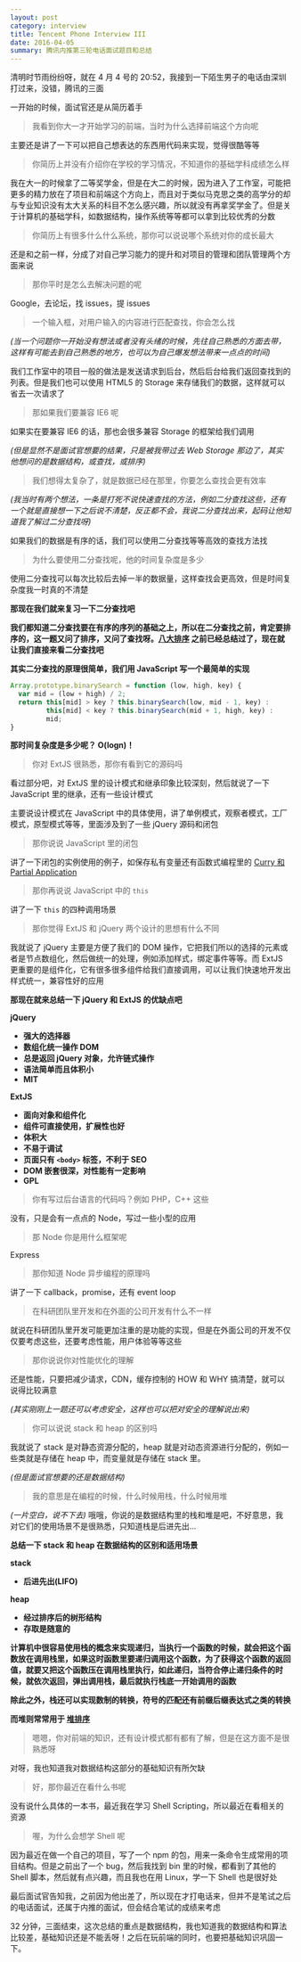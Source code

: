 ```yaml
---
layout: post
category: interview
title: Tencent Phone Interview III
date: 2016-04-05
summary: 腾讯内推第三轮电话面试题目和总结
---
```


清明时节雨纷纷呀，就在 4 月 4 号的 20:52，我接到一下陌生男子的电话由深圳打过来，没错，腾讯的三面

一开始的时候，面试官还是从简历着手

> 我看到你大一才开始学习的前端，当时为什么选择前端这个方向呢

主要还是讲了一下可以把自己想表达的东西用代码来实现，觉得很酷等等

> 你简历上并没有介绍你在学校的学习情况，不知道你的基础学科成绩怎么样

我在大一的时候拿了二等奖学金，但是在大二的时候，因为进入了工作室，可能把更多的精力放在了项目和前端这个方向上，而且对于类似马克思之类的高学分的却与专业知识没有太大关系的科目不怎么感兴趣，所以就没有再拿奖学金了。但是关于计算机的基础学科，如数据结构，操作系统等等都可以拿到比较优秀的分数

> 你简历上有很多什么什么系统，那你可以说说哪个系统对你的成长最大

还是和之前一样，分成了对自己学习能力的提升和对项目的管理和团队管理两个方面来说

> 那你平时是怎么去解决问题的呢

Google，去论坛，找 issues，提 issues

> 一个输入框，对用户输入的内容进行匹配查找，你会怎么找

*(当一个问题你一开始没有想法或者没有头绪的时候，先往自己熟悉的方面去带，这样有可能去到自己熟悉的地方，也可以为自己爆发想法带来一点点的时间)*

我们工作室中的项目一般的做法是发送请求到后台，然后后台给我们返回查找到的列表。但是我们也可以使用 HTML5 的 Storage 来存储我们的数据，这样就可以省去一次请求了

> 那如果我们要兼容 IE6 呢

如果实在要兼容 IE6 的话，那也会很多兼容 Storage 的框架给我们调用

*(但是显然不是面试官想要的结果，只是被我带过去 Web Storage 那边了，其实他想问的是数据结构，或查找，或排序)*

> 我们想得太复杂了，就是数据已经在那里，你要怎么查找会更有效率

*(我当时有两个想法，一条是打死不说快速查找的方法，例如二分查找这些，还有一个就是直接想一下之后说不清楚，反正都不会，我说二分查找出来，起码让他知道我了解过二分查找呀)*

如果我们的数据是有序的话，我们可以使用二分查找等等高效的查找方法找

> 为什么要使用二分查找呢，他的时间复杂度是多少

使用二分查找可以每次比较后去掉一半的数据量，这样查找会更高效，但是时间复杂度我一时真的不清楚

**那现在我们就来复习一下二分查找吧**

**我们都知道二分查找要在有序的序列的基础之上，所以在二分查找之前，肯定要排序的，这一题又问了排序，又问了查找呀。[八大排序](https://github.com/L-movingon/prepare-for-interview/blob/master/Data-Structure/sort.md) 之前已经总结过了，现在就让我们直接来看二分查找吧**

**其实二分查找的原理很简单，我们用 JavaScript 写一个最简单的实现**

```javascript
Array.prototype.binarySearch = function (low, high, key) {
  var mid = (low + high) / 2;
  return this[mid] > key ? this.binarySearch(low, mid - 1, key) :
         this[mid] < key ? this.binarySearch(mid + 1, high, key) :
         mid;
}
```

**那时间复杂度是多少呢？ O(logn)！**

> 你对 ExtJS 很熟悉，那你有看到它的源码吗

看过部分吧，对 ExtJS 里的设计模式和继承印象比较深刻，然后就说了一下 JavaScript 里的继承，还有一些设计模式

主要说设计模式在 JavaScript 中的具体使用，讲了单例模式，观察者模式，工厂模式，原型模式等等，里面涉及到了一些 jQuery 源码和闭包

> 那你说说 JavaScript 里的闭包

讲了一下闭包的实例使用的例子，如保存私有变量还有函数式编程里的 [Curry 和 Partial Application](https://github.com/L-movingon/prepare-for-interview/blob/master/JavaScript/currying-vs-partial-application.md)

> 那你再说说 JavaScript 中的 `this`

讲了一下 `this` 的四种调用场景

> 那你觉得 ExtJS 和 jQuery 两个设计的思想有什么不同

我就说了 jQuery 主要是方便了我们的 DOM 操作，它把我们所以的选择的元素或者是节点数组化，然后做统一的处理，例如添加样式，绑定事件等等。而 ExtJS 更重要的是组件化，它有很多很多组件给我们直接调用，可以让我们快速地开发出样式统一，兼容性好的应用

**那现在就来总结一下 jQuery 和 ExtJS 的优缺点吧**

**jQuery**

- **强大的选择器**
- **数组化统一操作 DOM**
- **总是返回 jQuery 对象，允许链式操作**
- **语法简单而且体积小**
- **MIT**

**ExtJS**

- **面向对象和组件化**
- **组件可直接使用，扩展性也好**
- **体积大**
- **不易于调试**
- **页面只有 `<body>` 标签，不利于 SEO**
- **DOM 嵌套很深，对性能有一定影响**
- **GPL**

> 你有写过后台语言的代码吗？例如 PHP，C++ 这些

没有，只是会有一点点的 Node，写过一些小型的应用

> 那 Node 你是用什么框架呢

Express

> 那你知道 Node 异步编程的原理吗

讲了一下 callback，promise，还有 event loop

> 在科研团队里开发和在外面的公司开发有什么不一样

就说在科研团队里开发可能更加注重的是功能的实现，但是在外面公司的开发不仅仅要考虑这些，还要考虑性能，用户体验等等这些

> 那你说说你对性能优化的理解

还是性能，只要把减少请求，CDN，缓存控制的 HOW 和 WHY 搞清楚，就可以说得比较满意

*(其实刚刚上一题还可以考虑安全，这样也可以把对安全的理解说出来)*

> 你可以说说 stack 和 heap 的区别吗

我就说了 stack 是对静态资源分配的，heap 就是对动态资源进行分配的，例如一些类就是存储在 heap 中，而变量就是存储在 stack 里。

*(但是面试官想要的还是数据结构)*

> 我的意思是在编程的时候，什么时候用栈，什么时候用堆

*(一片空白，说不下去)* 哦哦，你说的是数据结构里的栈和堆是吧，不好意思，我对它们的使用场景不是很熟悉，只知道栈是后进先出...

**总结一下 stack 和 heap 在数据结构的区别和适用场景**

**stack**

- **后进先出(LIFO)**

**heap**

- **经过排序后的树形结构**
- **存取是随意的**

**计算机中很容易使用栈的概念来实现递归，当执行一个函数的时候，就会把这个函数放在调用栈里，如果这时函数里要递归调用这个函数，为了获得这个函数的返回值，就要又把这个函数压在调用栈里执行，如此递归，当符合停止递归条件的时候，就依次返回，弹出调用栈，最后就执行栈底一开始调用的函数**

**除此之外，栈还可以实现数制的转换，符号的匹配还有前缀后缀表达式之类的转换**

**而堆则常常用于 [堆排序](https://github.com/L-movingon/prepare-for-interview/blob/master/Data-Structure/sort.md#%E5%A0%86%E6%8E%92%E5%BA%8F)**

> 嗯嗯，你对前端的知识，还有设计模式都有都有了解，但是在这方面不是很熟悉呀

对呀，我也知道我对数据结构这部分的基础知识有所欠缺

> 好，那你最近在看什么书呢

没有说什么具体的一本书，最近我在学习 Shell Scripting，所以最近在看相关的资源

> 喔，为什么会想学 Shell 呢

因为最近在做一个自己的项目，写了一个 npm 的包，用来一条命令生成常用的项目结构。但是之前出了一个 bug，然后我找到 bin 里的时候，都看到了其他的 Shell 脚本，然后就有点兴趣，而且我也在用 Linux，学一下 Shell 也是很好处

最后面试官告知我，之前因为他出差了，所以现在才打电话来，但并不是笔试之后的电话面试，还属于内推的面试，但会结合笔试的成绩来考虑

32 分钟，三面结束，这次总结的重点是数据结构，我也知道我的数据结构和算法比较差，基础知识还是不能丢呀！之后在玩前端的同时，也要把基础知识巩固一下。
